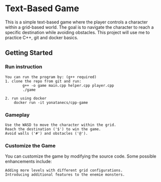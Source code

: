 # Text-Based Game

This is a simple text-based game where the player controls a character within a grid-based world. The goal is to navigate the character to reach a specific destination while avoiding obstacles.
This project will use me to practice C++, git and docker basics.

## Getting Started

### Run instruction
    You can run the program by: (g++ required)
    1. clone the repo from git and run: 
            g++ -o game main.cpp helper.cpp player.cpp
            ./game
    
    2. run using docker 
        docker run -it yonatanecs/cpp-game


### Gameplay

    Use the WASD to move the character within the grid.
    Reach the destination ('$') to win the game.
    Avoid walls ('#') and obstacles ('@').

### Customize the Game

You can customize the game by modifying the source code. Some possible enhancements include:

    Adding more levels with different grid configurations.
    Introducing additional features to the enemie monsters.
    

